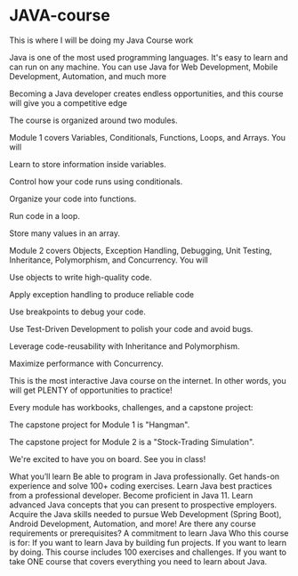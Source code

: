 # JAVA-course

This is where I will be doing my Java Course work




Java is one of the most used programming languages. It's easy to learn and can run on any machine. You can use Java for Web Development, Mobile Development, Automation, and much more

Becoming a Java developer creates endless opportunities, and this course will give you a competitive edge

The course is organized around two modules.

Module 1 covers Variables, Conditionals, Functions, Loops, and Arrays. You will

Learn to store information inside variables.

Control how your code runs using conditionals.

Organize your code into functions.

Run code in a loop.

Store many values in an array.

Module 2 covers Objects, Exception Handling, Debugging, Unit Testing, Inheritance, Polymorphism, and Concurrency. You will

Use objects to write high-quality code.

Apply exception handling to produce reliable code

Use breakpoints to debug your code.

Use Test-Driven Development to polish your code and avoid bugs.

Leverage code-reusability with Inheritance and Polymorphism.

Maximize performance with Concurrency.

This is the most interactive Java course on the internet. In other words, you will get PLENTY of opportunities to practice!

Every module has workbooks, challenges, and a capstone project:

The capstone project for Module 1 is "Hangman".

The capstone project for Module 2 is a "Stock-Trading Simulation".

We're excited to have you on board. See you in class!

What you’ll learn
Be able to program in Java professionally.
Get hands-on experience and solve 100+ coding exercises.
Learn Java best practices from a professional developer.
Become proficient in Java 11.
Learn advanced Java concepts that you can present to prospective employers.
Acquire the Java skills needed to pursue Web Development (Spring Boot), Android Development, Automation, and more!
Are there any course requirements or prerequisites?
A commitment to learn Java
Who this course is for:
If you want to learn Java by building fun projects.
If you want to learn by doing. This course includes 100 exercises and challenges.
If you want to take ONE course that covers everything you need to learn about Java.